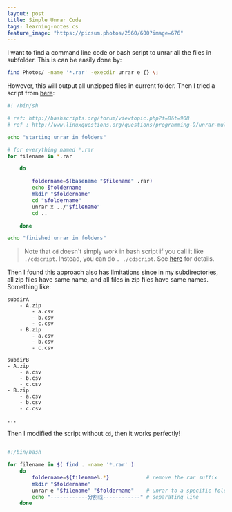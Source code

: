 ```yaml
---
layout: post
title: Simple Unrar Code
tags: learning-notes cs
feature_image: "https://picsum.photos/2560/600?image=676"
---
```


I want to find a command line code or bash script to unrar all the files in subfolder. This is can be easily done by:

```bash
find Photos/ -name '*.rar' -execdir unrar e {} \;
```

However, this will output all unzipped files in current folder. Then I tried a script from [here](https://gist.github.com/binarynonsense/d6360e918d21c84107b2):

```bash
#! /bin/sh

# ref: http://bashscripts.org/forum/viewtopic.php?f=8&t=908
# ref : http://www.linuxquestions.org/questions/programming-9/unrar-multiple-files-into-seprated-directory-base-on-their-name-927127/

echo "starting unrar in folders"

# for everything named *.rar
for filename in *.rar

    do

        foldername=$(basename "$filename" .rar)
        echo $foldername
        mkdir "$foldername"
        cd "$foldername"
        unrar x ../"$filename"
        cd ..

    done

echo "finished unrar in folders"
```

> Note that `cd` doesn't simply work in bash script if you call it like `./cdscript`. Instead, you can do `. ./cdscript`. See [here](https://unix.stackexchange.com/questions/27139/script-to-change-current-directory-cd-pwd) for details.

Then I found this approach also has limitations since in my subdirectories, all zip files have same name, and all files in zip files have same names. Something like:

```
subdirA
    - A.zip
        - a.csv
        - b.csv
        - c.csv
    - B.zip
        - a.csv
        - b.csv
        - c.csv

subdirB
- A.zip
    - a.csv
    - b.csv
    - c.csv
- B.zip
    - a.csv
    - b.csv
    - c.csv

...
```

Then I modified the script without `cd`, then it works perfectly!

```bash

#!/bin/bash

for filename in $( find . -name '*.rar' )
    do
        foldername=${filename%.*}            # remove the rar suffix
        mkdir "$foldername"
        unrar e "$filename" "$foldername"    # unrar to a specific folder
        echo "------------分割线------------" # separating line
    done

```
